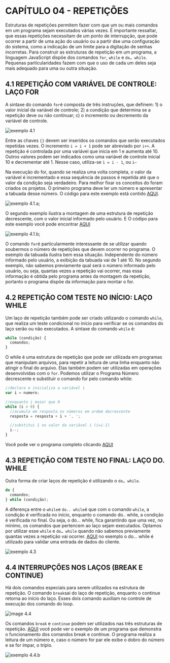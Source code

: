 # CAPÍTULO 04 - REPETIÇÕES

Estruturas de repetições permitem fazer com que um ou mais comandos em um programa sejam executados várias vezes. É importante ressaltar, que essas repetições necessitam de um ponto de interrupção, que pode ocorrer a partir de uma ação do usuário ou a partir dse uma configuração do sistema, como a indicação de um limite para a digitação de senhas incorretas. Para construir as estruturas de repetição em um programa, a linguagem JavaScript dispõe dos comandos `for`, `while` e `do… while`. Pequenas particularidades fazem com que o uso de cada um deles seja mais adequado para uma ou outra situação.

## 4.1 REPETIÇÃO COM VARIÁVEL DE CONTROLE: LAÇO FOR

A sintaxe do comando `for`é composta de três instruções, que definem: 1) o valor inicial da variável de controle; 2) a condição que determina se a repetição deve ou não continuar; c) o incremento ou decremento da variável de controle.

![exemplo 4.1](/.github/cap04/exe4_1.a.png)

Entre as chaves `{}` devem ser inseridos os comandos que serão executados repetidas vezes. O incremento `i = i + 1` pode ser abreviado por `i++`. A repetição é controlada por uma variável que inicia em 1 e aumenta até 10. Outros valores podem ser indicados como uma variável de controle inicial 10 e decrementar até 1. Nesse caso, utiliza-se `ì = i - 1`, ou `i–`

Na execução do for, quando se realiza uma volta completa, o valor da variável é incrementado e essa sequência de passos é repetida até que o valor da condição seja verdadeiro.
Para melhor fixar os conceitos do foram criados os projetos. O primeiro programa deve ler um número e apresentar a tabuada desse número. O código para este exemplo está contido [AQUI](/capitulo04/exemplos/ex4_1/ex4_1.1/).

![exemplo 4.1.a](/.github/cap04/exe4_1.b.png);

O segundo exemplo ilustra a montagem de uma estrutura de repetição decrescente, com o valor inicial informado pelo usuário. E O códipo para este exemplo você pode encontrar [AQUI](/capitulo04/exemplos/ex4_1/ex4_1.2/)

![exemplo 4.1.b](/.github/cap04/exe4_1.c.png);

O comando `for`é particularmente interessante de se utilizar quando soubermos o número de repetições que devem ocorrer no programa. O exemplo da tabuada ilustra bem essa situação. Independente do número informado pelo usuário, a exibição da tabuada vai de 1 até 10. No segundo exemplo, não sabemos previamente qual será o número informado pelo usuário, ou seja, quantas vezes a repetição vai ocorrer, mas essa informação é obtida pelo programa antes da montagem da repetição, portanto o programa dispõe da informação para montar o for.

## 4.2 REPETIÇÃO COM TESTE NO INÍCIO: LAÇO WHILE

Um laço de repetição também pode ser criado utilizando o comando `while`, que realiza um teste condicional no início para verificar se os comandos do laço serão ou não executados. A sintaxe do comando `while` é:

```js
while (condição) {
  comandos;
}
```

O while é uma estrutura de repetição que pode ser utilizada em programas que manipulam arquivos, para repetir a leitura de uma linha enquanto não atingir o final do arquivo. Elas também podem ser utilizadas em operações desenvolvidas com o `for`. Podemos utilizar o Programa Número decrescente e substituir o comando for pelo comando while:

```js
//declara e inicializa a variável i
var i = numero;

//enquanto i maior que 0
while (i > 0) {
  //acumula em resposta os números em ordem decrescente
  resposta = resposta + i + ', ';

  //substitui 1 no valor da variável i (i=i-1)
  i--;
}
```

Você pode ver o programa completo clicando [AQUI](/capitulo04/exemplos/ex4_2)

## 4.3 REPETIÇÃO COM TESTE NO FINAL: LAÇO DO. WHILE

Outra forma de criar laços de repetição é utilizando o `do… while`.

```js
do {
  comandos;
} while (condição);
```

A diferença entre o `while`e `do.. while`é que com o comando `while`, a condição é verificada no início, enquanto o comando do.. while, a condição é verificada no final. Ou seja, o do… while, fica garantindo que uma vez, no mínimo, os comandos que pertencem ao laço sejam executados. Optamos por utilizar esse `while` e `do… while` quando não sabemos previamente quantas vezes a repetição vai ocorrer. [AQUI](./exemplos/ex4_3/index.html) no exemplo o do… while é utilizado para validar uma entrada de dados do cliente.

![exemplo 4.3](/.github/cap04/exe4_3.png)

## 4.4 INTERRUPÇÕES NOS LAÇOS (BREAK E CONTINUE)

Há dois comandos especiais para serem utilizados na estrutura de repetição. O comando `break`sai do laço de repetição, enquanto o continue retorna ao início do laço. Esses dois comando auxiliam no controle de execução dos comando do loop.

![image 4.4](/.github/cap04/exe4_4.a.png)

Os comandos `break` e `continue` podem ser utilizados nas três estruturas de repetição. [AQUI](/capitulo04/exemplos/ex4_4/index.html) você pode ver o exemplo de um programa que demonstra o funcionamento dos comandos break e continue. O programa realiza a leitura de um número e, caso o número for par ele exibe o dobro do número e se for ímpar, o triplo.

![exemplo 4.4.b](/.github/cap04/exe4_4.b.png)
